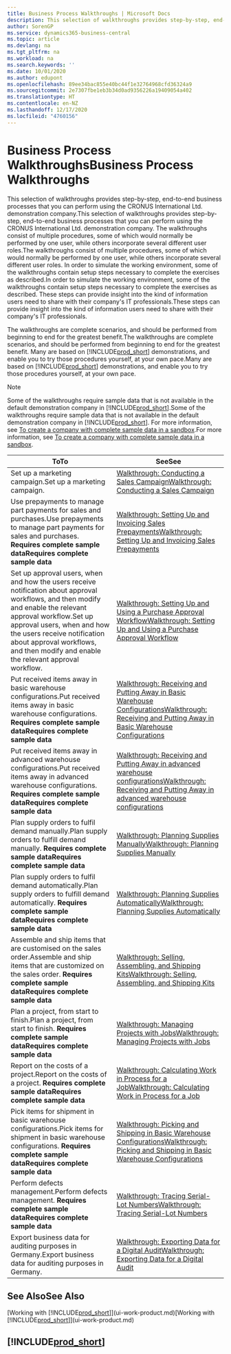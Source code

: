 ```yaml
---
title: Business Process Walkthroughs | Microsoft Docs
description: This selection of walkthroughs provides step-by-step, end-to-end business processes that you can perform using the CRONUS International Ltd. demonstration company.
author: SorenGP
ms.service: dynamics365-business-central
ms.topic: article
ms.devlang: na
ms.tgt_pltfrm: na
ms.workload: na
ms.search.keywords: ''
ms.date: 10/01/2020
ms.author: edupont
ms.openlocfilehash: 89ee34bac855e40bc44f1e32764968cfd36324a9
ms.sourcegitcommit: 2e7307fbe1eb3b34d0ad9356226a19409054a402
ms.translationtype: HT
ms.contentlocale: en-NZ
ms.lasthandoff: 12/17/2020
ms.locfileid: "4760156"
---
```

# <a name="business-process-walkthroughs"></a><span data-ttu-id="1a8b0-103">Business Process Walkthroughs</span><span class="sxs-lookup"><span data-stu-id="1a8b0-103">Business Process Walkthroughs</span></span>

<span data-ttu-id="1a8b0-104">This selection of walkthroughs provides step-by-step, end-to-end business processes that you can perform using the CRONUS International Ltd. demonstration company.</span><span class="sxs-lookup"><span data-stu-id="1a8b0-104">This selection of walkthroughs provides step-by-step, end-to-end business processes that you can perform using the CRONUS International Ltd. demonstration company.</span></span> <span data-ttu-id="1a8b0-105">The walkthroughs consist of multiple procedures, some of which would normally be performed by one user, while others incorporate several different user roles.</span><span class="sxs-lookup"><span data-stu-id="1a8b0-105">The walkthroughs consist of multiple procedures, some of which would normally be performed by one user, while others incorporate several different user roles.</span></span> <span data-ttu-id="1a8b0-106">In order to simulate the working environment, some of the walkthroughs contain setup steps necessary to complete the exercises as described.</span><span class="sxs-lookup"><span data-stu-id="1a8b0-106">In order to simulate the working environment, some of the walkthroughs contain setup steps necessary to complete the exercises as described.</span></span> <span data-ttu-id="1a8b0-107">These steps can provide insight into the kind of information users need to share with their company's IT professionals.</span><span class="sxs-lookup"><span data-stu-id="1a8b0-107">These steps can provide insight into the kind of information users need to share with their company's IT professionals.</span></span>  

 <span data-ttu-id="1a8b0-108">The walkthroughs are complete scenarios, and should be performed from beginning to end for the greatest benefit.</span><span class="sxs-lookup"><span data-stu-id="1a8b0-108">The walkthroughs are complete scenarios, and should be performed from beginning to end for the greatest benefit.</span></span> <span data-ttu-id="1a8b0-109">Many are based on [!INCLUDE[prod_short](includes/prod_short.md)] demonstrations, and enable you to try those procedures yourself, at your own pace.</span><span class="sxs-lookup"><span data-stu-id="1a8b0-109">Many are based on [!INCLUDE[prod_short](includes/prod_short.md)] demonstrations, and enable you to try those procedures yourself, at your own pace.</span></span>  

> [!NOTE]
> <span data-ttu-id="1a8b0-110">Some of the walkthroughs require sample data that is not available in the default demonstration company in [!INCLUDE[prod_short](includes/prod_short.md)].</span><span class="sxs-lookup"><span data-stu-id="1a8b0-110">Some of the walkthroughs require sample data that is not available in the default demonstration company in [!INCLUDE[prod_short](includes/prod_short.md)].</span></span> <span data-ttu-id="1a8b0-111">For more information, see [To create a company with complete sample data in a sandbox](across-how-create-sandbox-environment.md#to-create-a-company-with-complete-sample-data-in-a-sandbox).</span><span class="sxs-lookup"><span data-stu-id="1a8b0-111">For more information, see [To create a company with complete sample data in a sandbox](across-how-create-sandbox-environment.md#to-create-a-company-with-complete-sample-data-in-a-sandbox).</span></span>

|<span data-ttu-id="1a8b0-112">To</span><span class="sxs-lookup"><span data-stu-id="1a8b0-112">To</span></span>|<span data-ttu-id="1a8b0-113">See</span><span class="sxs-lookup"><span data-stu-id="1a8b0-113">See</span></span>|  
|--------|---------|  
|<span data-ttu-id="1a8b0-114">Set up a marketing campaign.</span><span class="sxs-lookup"><span data-stu-id="1a8b0-114">Set up a marketing campaign.</span></span>|[<span data-ttu-id="1a8b0-115">Walkthrough: Conducting a Sales Campaign</span><span class="sxs-lookup"><span data-stu-id="1a8b0-115">Walkthrough: Conducting a Sales Campaign</span></span>](walkthrough-conducting-a-sales-campaign.md)|  
|<span data-ttu-id="1a8b0-116">Use prepayments to manage part payments for sales and purchases.</span><span class="sxs-lookup"><span data-stu-id="1a8b0-116">Use prepayments to manage part payments for sales and purchases.</span></span> <span data-ttu-id="1a8b0-117">**Requires complete sample data**</span><span class="sxs-lookup"><span data-stu-id="1a8b0-117">**Requires complete sample data**</span></span> |[<span data-ttu-id="1a8b0-118">Walkthrough: Setting Up and Invoicing Sales Prepayments</span><span class="sxs-lookup"><span data-stu-id="1a8b0-118">Walkthrough: Setting Up and Invoicing Sales Prepayments</span></span>](walkthrough-setting-up-and-invoicing-sales-prepayments.md)|  
|<span data-ttu-id="1a8b0-119">Set up approval users, when and how the users receive notification about approval workflows, and then modify and enable the relevant approval workflow.</span><span class="sxs-lookup"><span data-stu-id="1a8b0-119">Set up approval users, when and how the users receive notification about approval workflows, and then modify and enable the relevant approval workflow.</span></span>|[<span data-ttu-id="1a8b0-120">Walkthrough: Setting Up and Using a Purchase Approval Workflow</span><span class="sxs-lookup"><span data-stu-id="1a8b0-120">Walkthrough: Setting Up and Using a Purchase Approval Workflow</span></span>](walkthrough-setting-up-and-using-a-purchase-approval-workflow.md)|  
|<span data-ttu-id="1a8b0-121">Put received items away in basic warehouse configurations.</span><span class="sxs-lookup"><span data-stu-id="1a8b0-121">Put received items away in basic warehouse configurations.</span></span> <span data-ttu-id="1a8b0-122">**Requires complete sample data**</span><span class="sxs-lookup"><span data-stu-id="1a8b0-122">**Requires complete sample data**</span></span>|[<span data-ttu-id="1a8b0-123">Walkthrough: Receiving and Putting Away in Basic Warehouse Configurations</span><span class="sxs-lookup"><span data-stu-id="1a8b0-123">Walkthrough: Receiving and Putting Away in Basic Warehouse Configurations</span></span>](walkthrough-receiving-and-putting-away-in-basic-warehousing.md)|  
|<span data-ttu-id="1a8b0-124">Put received items away in advanced warehouse configurations.</span><span class="sxs-lookup"><span data-stu-id="1a8b0-124">Put received items away in advanced warehouse configurations.</span></span> <span data-ttu-id="1a8b0-125">**Requires complete sample data**</span><span class="sxs-lookup"><span data-stu-id="1a8b0-125">**Requires complete sample data**</span></span>|[<span data-ttu-id="1a8b0-126">Walkthrough: Receiving and Putting Away in advanced warehouse configurations</span><span class="sxs-lookup"><span data-stu-id="1a8b0-126">Walkthrough: Receiving and Putting Away in advanced warehouse configurations</span></span>](walkthrough-receiving-and-putting-away-in-advanced-warehousing.md)|  
|<span data-ttu-id="1a8b0-127">Plan supply orders to fulfil demand manually.</span><span class="sxs-lookup"><span data-stu-id="1a8b0-127">Plan supply orders to fulfill demand manually.</span></span> <span data-ttu-id="1a8b0-128">**Requires complete sample data**</span><span class="sxs-lookup"><span data-stu-id="1a8b0-128">**Requires complete sample data**</span></span>|[<span data-ttu-id="1a8b0-129">Walkthrough: Planning Supplies Manually</span><span class="sxs-lookup"><span data-stu-id="1a8b0-129">Walkthrough: Planning Supplies Manually</span></span>](walkthrough-planning-supplies-manually.md)|  
|<span data-ttu-id="1a8b0-130">Plan supply orders to fulfil demand automatically.</span><span class="sxs-lookup"><span data-stu-id="1a8b0-130">Plan supply orders to fulfill demand automatically.</span></span> <span data-ttu-id="1a8b0-131">**Requires complete sample data**</span><span class="sxs-lookup"><span data-stu-id="1a8b0-131">**Requires complete sample data**</span></span>|[<span data-ttu-id="1a8b0-132">Walkthrough: Planning Supplies Automatically</span><span class="sxs-lookup"><span data-stu-id="1a8b0-132">Walkthrough: Planning Supplies Automatically</span></span>](walkthrough-planning-supplies-automatically.md)|  
|<span data-ttu-id="1a8b0-133">Assemble and ship items that are customised on the sales order.</span><span class="sxs-lookup"><span data-stu-id="1a8b0-133">Assemble and ship items that are customized on the sales order.</span></span> <span data-ttu-id="1a8b0-134">**Requires complete sample data**</span><span class="sxs-lookup"><span data-stu-id="1a8b0-134">**Requires complete sample data**</span></span>|[<span data-ttu-id="1a8b0-135">Walkthrough: Selling, Assembling, and Shipping Kits</span><span class="sxs-lookup"><span data-stu-id="1a8b0-135">Walkthrough: Selling, Assembling, and Shipping Kits</span></span>](walkthrough-selling-assembling-and-shipping-kits.md)|  
|<span data-ttu-id="1a8b0-136">Plan a project, from start to finish.</span><span class="sxs-lookup"><span data-stu-id="1a8b0-136">Plan a project, from start to finish.</span></span> <span data-ttu-id="1a8b0-137">**Requires complete sample data**</span><span class="sxs-lookup"><span data-stu-id="1a8b0-137">**Requires complete sample data**</span></span>|[<span data-ttu-id="1a8b0-138">Walkthrough: Managing Projects with Jobs</span><span class="sxs-lookup"><span data-stu-id="1a8b0-138">Walkthrough: Managing Projects with Jobs</span></span>](walkthrough-managing-projects-with-jobs.md)|  
|<span data-ttu-id="1a8b0-139">Report on the costs of a project.</span><span class="sxs-lookup"><span data-stu-id="1a8b0-139">Report on the costs of a project.</span></span> <span data-ttu-id="1a8b0-140">**Requires complete sample data**</span><span class="sxs-lookup"><span data-stu-id="1a8b0-140">**Requires complete sample data**</span></span>|[<span data-ttu-id="1a8b0-141">Walkthrough: Calculating Work in Process for a Job</span><span class="sxs-lookup"><span data-stu-id="1a8b0-141">Walkthrough: Calculating Work in Process for a Job</span></span>](walkthrough-calculating-work-in-process-for-a-job.md)|  
|<span data-ttu-id="1a8b0-142">Pick items for shipment in basic warehouse configurations.</span><span class="sxs-lookup"><span data-stu-id="1a8b0-142">Pick items for shipment in basic warehouse configurations.</span></span> <span data-ttu-id="1a8b0-143">**Requires complete sample data**</span><span class="sxs-lookup"><span data-stu-id="1a8b0-143">**Requires complete sample data**</span></span>|[<span data-ttu-id="1a8b0-144">Walkthrough: Picking and Shipping in Basic Warehouse Configurations</span><span class="sxs-lookup"><span data-stu-id="1a8b0-144">Walkthrough: Picking and Shipping in Basic Warehouse Configurations</span></span>](walkthrough-picking-and-shipping-in-basic-warehousing.md)|  
|<span data-ttu-id="1a8b0-145">Perform defects management.</span><span class="sxs-lookup"><span data-stu-id="1a8b0-145">Perform defects management.</span></span> <span data-ttu-id="1a8b0-146">**Requires complete sample data**</span><span class="sxs-lookup"><span data-stu-id="1a8b0-146">**Requires complete sample data**</span></span>|[<span data-ttu-id="1a8b0-147">Walkthrough: Tracing Serial-Lot Numbers</span><span class="sxs-lookup"><span data-stu-id="1a8b0-147">Walkthrough: Tracing Serial-Lot Numbers</span></span>](walkthrough-tracing-serial-lot-numbers.md)|
|<span data-ttu-id="1a8b0-148">Export business data for auditing purposes in Germany.</span><span class="sxs-lookup"><span data-stu-id="1a8b0-148">Export business data for auditing purposes in Germany.</span></span>|[<span data-ttu-id="1a8b0-149">Walkthrough: Exporting Data for a Digital Audit</span><span class="sxs-lookup"><span data-stu-id="1a8b0-149">Walkthrough: Exporting Data for a Digital Audit</span></span>](LocalFunctionality/Germany/walkthrough-exporting-data-for-a-digital-audit.md)|

## <a name="see-also"></a><span data-ttu-id="1a8b0-150">See Also</span><span class="sxs-lookup"><span data-stu-id="1a8b0-150">See Also</span></span>

<span data-ttu-id="1a8b0-151">[Working with [!INCLUDE[prod_short](includes/prod_short.md)]](ui-work-product.md)</span><span class="sxs-lookup"><span data-stu-id="1a8b0-151">[Working with [!INCLUDE[prod_short](includes/prod_short.md)]](ui-work-product.md)</span></span>  

## [!INCLUDE[prod_short](includes/free_trial_md.md)]  
